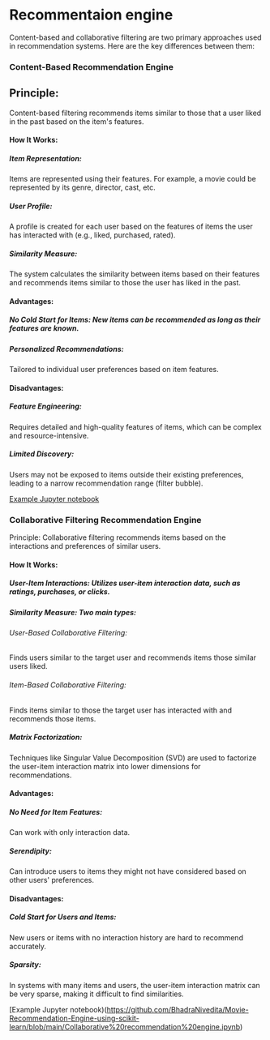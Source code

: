# Recommentaion engine

Content-based and collaborative filtering are two primary approaches used in recommendation systems. Here are the key differences between them:

### Content-Based Recommendation Engine
## Principle: 
Content-based filtering recommends items similar to those that a user liked in the past based on the item's features.

#### How It Works:

##### Item Representation: 
Items are represented using their features. For example, a movie could be represented by its genre, director, cast, etc.
##### User Profile: 
A profile is created for each user based on the features of items the user has interacted with (e.g., liked, purchased, rated).
##### Similarity Measure: 
The system calculates the similarity between items based on their features and recommends items similar to those the user has liked in the past.

#### Advantages:

##### No Cold Start for Items: New items can be recommended as long as their features are known.
##### Personalized Recommendations: 

Tailored to individual user preferences based on item features.
#### Disadvantages:

##### Feature Engineering:
Requires detailed and high-quality features of items, which can be complex and resource-intensive.
##### Limited Discovery:
Users may not be exposed to items outside their existing preferences, leading to a narrow recommendation range (filter bubble).

[Example Jupyter notebook](https://github.com/BhadraNivedita/Movie-Recommendation-Engine-using-scikit-learn/blob/main/Content_based_Recommendation_system_movie_dataset.ipynb)

### Collaborative Filtering Recommendation Engine
Principle: Collaborative filtering recommends items based on the interactions and preferences of similar users.

#### How It Works:

##### User-Item Interactions: Utilizes user-item interaction data, such as ratings, purchases, or clicks.

##### Similarity Measure: Two main types:
###### User-Based Collaborative Filtering: 
Finds users similar to the target user and recommends items those similar users liked.
###### Item-Based Collaborative Filtering: 
Finds items similar to those the target user has interacted with and recommends those items.
##### Matrix Factorization: 
Techniques like Singular Value Decomposition (SVD) are used to factorize the user-item interaction matrix into lower dimensions for recommendations.

#### Advantages:

##### No Need for Item Features: 
Can work with only interaction data.
##### Serendipity: 
Can introduce users to items they might not have considered based on other users' preferences.
#### Disadvantages:

##### Cold Start for Users and Items: 
New users or items with no interaction history are hard to recommend accurately.
##### Sparsity:
In systems with many items and users, the user-item interaction matrix can be very sparse, making it difficult to find similarities.

[Example Jupyter notebook)(https://github.com/BhadraNivedita/Movie-Recommendation-Engine-using-scikit-learn/blob/main/Collaborative%20recommendation%20engine.ipynb)
